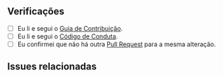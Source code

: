 ## Verificações

* [ ] Eu li e segui o [Guia de Contribuição](../CONTRIBUTING.md).
* [ ] Eu li e segui o [Código de Conduta](../CODE_OF_CONDUCT.md).
* [ ] Eu confirmei que não há outra [Pull Request](../pulls) para a mesma alteração.

## Issues relacionadas
<!--
Informe as issues que são relacionadas a esta Pull Request.

Ex.: Relacionada a Minhacps/votacidade#123

Considere abrir uma issue relacionada à alteração ou conversar com alguém para que seja aberta e assim termos mapeadas as alterações.

Caso esta Pull Request resolva uma issue existente, vincule-as com uma palavra-chave para que ao ser mergeada, a issue seja fechada.

Ex.: Resolve Minhacps/votacidade#123

Mais detalhes:
https://help.github.com/pt/articles/closing-issues-using-keywords#linking-a-pull-request-to-an-issue-using-a-keyword
-->
